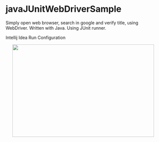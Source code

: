 # javaJUnitWebDriverSample

<p>
	Simply open web browser, search in google and verify title, using WebDriver. Written with Java. Using JUnit runner.
</p>


Intellij Idea Run Configuration
<p align="center">
  <img width="460" height="300" src="https://photos.app.goo.gl/7I6hycmwd8bC8XwN2">
</p>